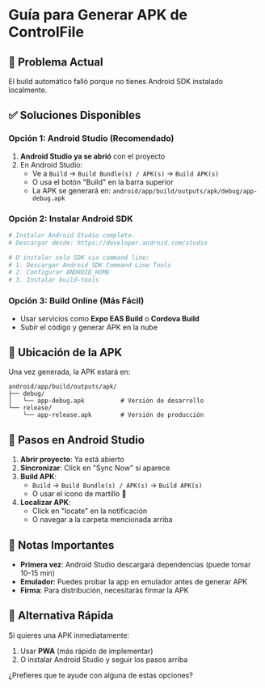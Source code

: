 # Guía para Generar APK de ControlFile

## 🚨 Problema Actual
El build automático falló porque no tienes Android SDK instalado localmente.

## ✅ Soluciones Disponibles

### **Opción 1: Android Studio (Recomendado)**
1. **Android Studio ya se abrió** con el proyecto
2. En Android Studio:
   - Ve a `Build` → `Build Bundle(s) / APK(s)` → `Build APK(s)`
   - O usa el botón "Build" en la barra superior
   - La APK se generará en: `android/app/build/outputs/apk/debug/app-debug.apk`

### **Opción 2: Instalar Android SDK**
```bash
# Instalar Android Studio completo.
# Descargar desde: https://developer.android.com/studio

# O instalar solo SDK via command line:
# 1. Descargar Android SDK Command Line Tools
# 2. Configurar ANDROID_HOME
# 3. Instalar build-tools
```

### **Opción 3: Build Online (Más Fácil)**
- Usar servicios como **Expo EAS Build** o **Cordova Build**
- Subir el código y generar APK en la nube

## 📱 Ubicación de la APK

Una vez generada, la APK estará en:
```
android/app/build/outputs/apk/
├── debug/
│   └── app-debug.apk          # Versión de desarrollo
└── release/
    └── app-release.apk        # Versión de producción
```

## 🔧 Pasos en Android Studio

1. **Abrir proyecto**: Ya está abierto
2. **Sincronizar**: Click en "Sync Now" si aparece
3. **Build APK**: 
   - `Build` → `Build Bundle(s) / APK(s)` → `Build APK(s)`
   - O usar el ícono de martillo 🔨
4. **Localizar APK**: 
   - Click en "locate" en la notificación
   - O navegar a la carpeta mencionada arriba

## 📝 Notas Importantes

- **Primera vez**: Android Studio descargará dependencias (puede tomar 10-15 min)
- **Emulador**: Puedes probar la app en emulador antes de generar APK
- **Firma**: Para distribución, necesitarás firmar la APK

## 🚀 Alternativa Rápida

Si quieres una APK inmediatamente:
1. Usar **PWA** (más rápido de implementar)
2. O instalar Android Studio y seguir los pasos arriba

¿Prefieres que te ayude con alguna de estas opciones?

